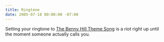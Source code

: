 ```yaml
---
title: Ringtone
date: 2005-07-18 00:00:00 -07:00
---
```


<p>
Setting your ringtone to <a href="http://tv.cream.org/specialassignments/themes/1.htm">The Benny Hill Theme Song</a> is a <em>riot</em> right up until the moment someone actually calls you.
</p>
